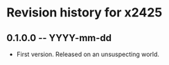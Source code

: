 # Revision history for x2425

## 0.1.0.0 -- YYYY-mm-dd

* First version. Released on an unsuspecting world.
